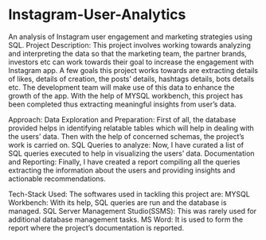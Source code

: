 # Instagram-User-Analytics
An analysis of Instagram user engagement and marketing strategies using SQL.
Project Description:
This project involves working towards analyzing and interpreting the data so that the marketing team, the partner brands, investors etc can work towards their goal to increase the engagement with Instagram app. A few goals this project works towards are extracting details of likes, details of creation, the posts’ details, hashtags details, bots details etc. The development team will make use of this data to enhance the growth of the app. With the help of MYSQL workbench, this project has been completed thus extracting meaningful insights from user’s data.

Approach:
Data Exploration and Preparation:
First of all, the database provided helps in identifying relatable tables which will help in dealing with the users’ data. Then with the help of concerned schemas, the project’s work is carried on.
SQL Queries to analyze:
Now, I have curated a list of SQL queries executed to help in visualizing the users’ data.
Documentation and Reporting:
Finally, I have created a report compiling all the queries extracting the information about the users and providing insights and actionable recommendations. 

Tech-Stack Used:
The softwares used in tackling this project are:
MYSQL Workbench: With its help, SQL queries are run and the database is managed.
SQL Server Management Studio(SSMS): This was rarely used for additional database management tasks.
MS Word: It is used to form the report where the project’s documentation is reported.
